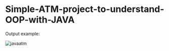 # Simple-ATM-project-to-understand-OOP-with-JAVA

Output example:

![javaatm](https://user-images.githubusercontent.com/40702669/48859776-1b315b00-edd0-11e8-82f3-e57354e58e62.png)
